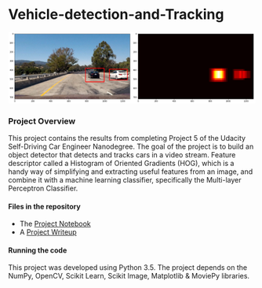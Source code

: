 # **Vehicle-detection-and-Tracking**

![Detected Cars](./output_images/heat_maps_single.png)

### **Project Overview**

This project contains the results from completing Project 5 of the Udacity Self-Driving Car Engineer Nanodegree. The goal of the project is to build an object detector that detects and tracks cars in a video stream. Feature descriptor called a Histogram of Oriented Gradients (HOG), which is a handy way of simplifying and extracting useful features from an image, and combine it with a machine learning classifier, specifically the Multi-layer Perceptron Classifier.

#### Files in the repository
* The [Project Notebook](project_notebook.ipynb)
* A [Project Writeup](WRITEUP.md)

#### Running the code
This project was developed using Python 3.5. The project depends on the NumPy, OpenCV, Scikit Learn, Scikit Image, Matplotlib & MoviePy libraries.
